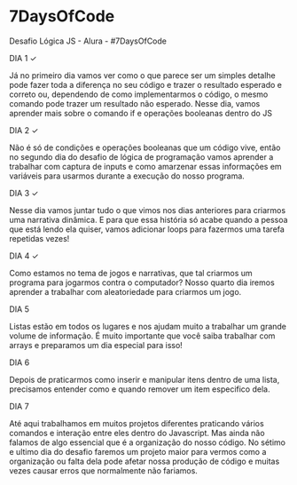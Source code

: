 # 7DaysOfCode
Desafio Lógica JS - Alura - #7DaysOfCode 

DIA 1 ✓

Já no primeiro dia vamos ver como o que parece ser um simples detalhe pode fazer toda a diferença no seu código e trazer o resultado esperado e correto ou, dependendo de como implementarmos o código, o mesmo comando pode trazer um resultado não esperado. Nesse dia, vamos aprender mais sobre o comando if e operações booleanas dentro do JS

DIA 2 ✓

Não é só de condições e operações booleanas que um código vive, então no segundo dia do desafio de lógica de programação vamos aprender a trabalhar com captura de inputs e como amarzenar essas informações em variáveis para usarmos durante a execução do nosso programa.

DIA 3 ✓

Nesse dia vamos juntar tudo o que vimos nos dias anteriores para criarmos uma narrativa dinâmica. E para que essa história só acabe quando a pessoa que está lendo ela quiser, vamos adicionar loops para fazermos uma tarefa repetidas vezes!

DIA 4 ✓

Como estamos no tema de jogos e narrativas, que tal criarmos um programa para jogarmos contra o computador? Nosso quarto dia iremos aprender a trabalhar com aleatoriedade para criarmos um jogo.

DIA 5 

Listas estão em todos os lugares e nos ajudam muito a trabalhar um grande volume de informação. É muito importante que você saiba trabalhar com arrays e preparamos um dia especial para isso!

DIA 6 

Depois de praticarmos como inserir e manipular itens dentro de uma lista, precisamos entender como e quando remover um item especifico dela.

DIA 7

Até aqui trabalhamos em muitos projetos diferentes praticando vários comandos e interação entre eles dentro do Javascript. Mas ainda não falamos de algo essencial que é a organização do nosso código. No sétimo e ultimo dia do desafio faremos um projeto maior para vermos como a organização ou falta dela pode afetar nossa produção de código e muitas vezes causar erros que normalmente não fariamos.
